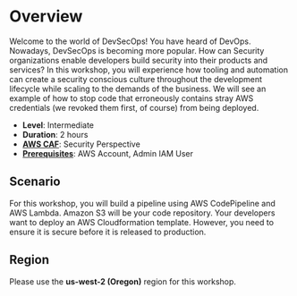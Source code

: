 # Overview

Welcome to the world of DevSecOps! You have heard of DevOps. Nowadays, DevSecOps is becoming more popular. How can Security organizations enable developers build security into their products and services? In this workshop, you will experience how tooling and automation can create a security conscious culture throughout the development lifecycle while scaling to the demands of the business.
We will see an example of how to stop code that erroneously contains stray AWS credentials (we revoked them first, of course) from being deployed.


* **Level**: Intermediate
* **Duration**: 2 hours
* **<a href="https://aws.amazon.com/blogs/security/new-whitepaper-now-available-the-security-perspective-of-the-aws-cloud-adoption-framework/" target="_blank">AWS CAF</a>**: Security Perspective
* **<a href="https://awssecworkshops.com/getting-started/" target="_blank">Prerequisites</a>**: AWS Account, Admin IAM User

## Scenario

For this workshop, you will build a pipeline using AWS CodePipeline and AWS Lambda.  Amazon S3 will be your code repository.  Your developers want to deploy an AWS Cloudformation template.  However, you need to ensure it is secure before it is released to production.


## Region
Please use the **us-west-2 (Oregon)** region for this workshop.

